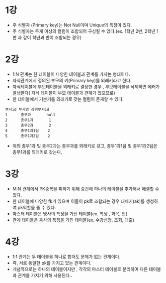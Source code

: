 # **1강**

- 주 식별자 (Primary key)는 Not Null이며 Unique의 특징이 있다.
- 주 식별자는 두개 이상의 컬럼이 조합되어 구성될 수 있다.(ex. 1학년 2반, 2학년 1반 과 같이 학년과 반이 조합되는 경우)

# **2강**

- 1:N 관계는 한 테이블이 다양한 테이블과 관계를 가지는 형태이다.
- 자식관계에서 정의된 부모의 키(Primary key)를 외래키라고 한다.
- 자식테이블에 부모테이블을 외래키로 결정한 경우 , 부모테이블을 삭제하면 에러가 발생한다( 자식 테이블이 부모 테이블과 관계가 있으므로)
- 한 테이블에서 기본키를 외래키로 갖는 컬럼이 존재할 수 있다.

```
부서id 부서명 상위부서id
1      총무과       null
2      총무1과       1
3      총무2과       2
4      총무1과1팀    2
5      총무1과2팀    2
```

- 위의 총무1과 및 총무2과는 총무과를 외래키로 갖고, 총무1과1팀 및 총무1과2팀은 총무1과를 외래키로 갖는다.

# **3강**

- M:N 관계에서 PK중복을 피하기 위해 중간에 하나의 테이블을 추가해서 해결할 수 있다.
- 한 테이블에 다양한 fk가 있으며 이들이 pk로 조합되는 경우 대체키(ak)를 생성하여 pk역할을 줄 수 있다.
- 마스터 테이블은 명사의 특징을 가진 테이블(ex. 학생 , 과목, 반)
- 관계 테이블은 동사의 특징을 가진 테이블(ex. 수강신청, 조회, 대출)

# **4강**

- 1:1 관계는 두 테이블을 하나로 합쳐도 문제가 없는 관계이다.
- 즉, 서로 동일한 pk를 가지고 있는 관계이다.
- 개념적으로는 하나의 테이블이지만 , 각각의 마스터 테이블로 분리하여 다른 테이블과 관계를 가지기 위해 사용된다..
